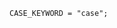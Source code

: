 <!-- This file is generated automatically by infrastructure scripts. Please don't edit by hand. -->

```{ .ebnf .slang-ebnf #CASE_KEYWORD }
CASE_KEYWORD = "case";
```
